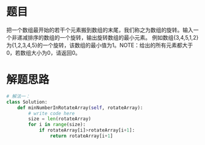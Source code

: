 
# 题目

把一个数组最开始的若干个元素搬到数组的末尾，我们称之为数组的旋转。输入一个非递减排序的数组的一个旋转，输出旋转数组的最小元素。
例如数组{3,4,5,1,2}为{1,2,3,4,5}的一个旋转，该数组的最小值为1。NOTE：给出的所有元素都大于0，若数组大小为0，请返回0。

# 解题思路




```python
# 解法一：
class Solution:
    def minNumberInRotateArray(self, rotateArray):
        # write code here
        size = len(rotateArray)
        for i in range(size):
            if rotateArray[i]>rotateArray[i+1]:
                return rotateArray[i+1]
```
